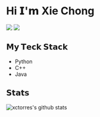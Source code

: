 # Hi 𝗜'𝗺 Xie Chong

[![](https://img.shields.io/badge/-@xiaoluoboding-%23181717?style=flat-square&logo=github)](https://github.com/xctorres)
[![](https://img.shields.io/website?color=0ab9e6&style=flat-square&up_message=xctorres&url=https%3A%2F%2Fxctorres.github.io/)](https://xctorres.github.io/)


## 𝗠𝘆 𝗧𝗲𝗰𝗸 𝗦𝘁𝗮𝗰𝗸
- Python
- C++
- Java

## 𝗦𝘁𝗮𝘁𝘀

![xctorres's github stats](https://github-readme-stats.vercel.app/api?username=xcTorres&show_icons=true&theme=dracula)
